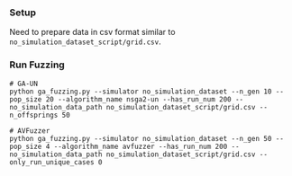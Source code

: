### Setup
Need to prepare data in csv format similar to `no_simulation_dataset_script/grid.csv`.
### Run Fuzzing
```
# GA-UN
python ga_fuzzing.py --simulator no_simulation_dataset --n_gen 10 --pop_size 20 --algorithm_name nsga2-un --has_run_num 200 --no_simulation_data_path no_simulation_dataset_script/grid.csv --n_offsprings 50

# AVFuzzer
python ga_fuzzing.py --simulator no_simulation_dataset --n_gen 50 --pop_size 4 --algorithm_name avfuzzer --has_run_num 200 --no_simulation_data_path no_simulation_dataset_script/grid.csv --only_run_unique_cases 0
```
